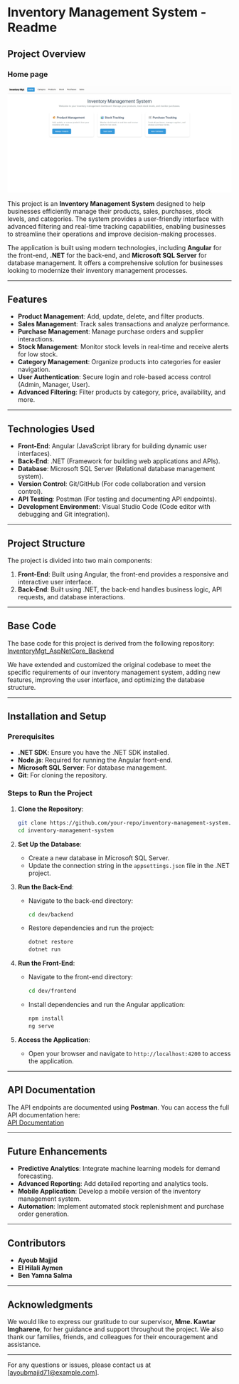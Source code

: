 # Inventory Management System - Readme

## Project Overview
### Home page
![Home Page](./attachements/pages/png/1-home.png)

This project is an **Inventory Management System** designed to help businesses efficiently manage their products, sales, purchases, stock levels, and categories. The system provides a user-friendly interface with advanced filtering and real-time tracking capabilities, enabling businesses to streamline their operations and improve decision-making processes.

The application is built using modern technologies, including **Angular** for the front-end, **.NET** for the back-end, and **Microsoft SQL Server** for database management. It offers a comprehensive solution for businesses looking to modernize their inventory management processes.

---

## Features

- **Product Management**: Add, update, delete, and filter products.
- **Sales Management**: Track sales transactions and analyze performance.
- **Purchase Management**: Manage purchase orders and supplier interactions.
- **Stock Management**: Monitor stock levels in real-time and receive alerts for low stock.
- **Category Management**: Organize products into categories for easier navigation.
- **User Authentication**: Secure login and role-based access control (Admin, Manager, User).
- **Advanced Filtering**: Filter products by category, price, availability, and more.

---

## Technologies Used

- **Front-End**: Angular (JavaScript library for building dynamic user interfaces).
- **Back-End**: .NET (Framework for building web applications and APIs).
- **Database**: Microsoft SQL Server (Relational database management system).
- **Version Control**: Git/GitHub (For code collaboration and version control).
- **API Testing**: Postman (For testing and documenting API endpoints).
- **Development Environment**: Visual Studio Code (Code editor with debugging and Git integration).

---

## Project Structure

The project is divided into two main components:

1. **Front-End**: Built using Angular, the front-end provides a responsive and interactive user interface.
2. **Back-End**: Built using .NET, the back-end handles business logic, API requests, and database interactions.

---

## Base Code

The base code for this project is derived from the following repository:  
[InventoryMgt_AspNetCore_Backend](https://github.com/rd003/InventoryMgt_AspNetCore_Backend.git)

We have extended and customized the original codebase to meet the specific requirements of our inventory management system, adding new features, improving the user interface, and optimizing the database structure.

---

## Installation and Setup

### Prerequisites

- **.NET SDK**: Ensure you have the .NET SDK installed.
- **Node.js**: Required for running the Angular front-end.
- **Microsoft SQL Server**: For database management.
- **Git**: For cloning the repository.

### Steps to Run the Project

1. **Clone the Repository**:
   ```bash
   git clone https://github.com/your-repo/inventory-management-system.git
   cd inventory-management-system
   ```

2. **Set Up the Database**:
   - Create a new database in Microsoft SQL Server.
   - Update the connection string in the `appsettings.json` file in the .NET project.

3. **Run the Back-End**:
   - Navigate to the back-end directory:
     ```bash
     cd dev/backend
     ```
   - Restore dependencies and run the project:
     ```bash
     dotnet restore
     dotnet run
     ```

4. **Run the Front-End**:
   - Navigate to the front-end directory:
     ```bash
     cd dev/frontend
     ```
   - Install dependencies and run the Angular application:
     ```bash
     npm install
     ng serve
     ```

5. **Access the Application**:
   - Open your browser and navigate to `http://localhost:4200` to access the application.

---

## API Documentation

The API endpoints are documented using **Postman**. You can access the full API documentation here:  
[API Documentation](https://documenter.getpostman.com/view/34697773/2sAYJ9Ae1u)

---

## Future Enhancements

- **Predictive Analytics**: Integrate machine learning models for demand forecasting.
- **Advanced Reporting**: Add detailed reporting and analytics tools.
- **Mobile Application**: Develop a mobile version of the inventory management system.
- **Automation**: Implement automated stock replenishment and purchase order generation.

---

## Contributors

- **Ayoub Majjid**
- **El Hilali Aymen**
- **Ben Yamna Salma**

---

## Acknowledgments

We would like to express our gratitude to our supervisor, **Mme. Kawtar Imgharene**, for her guidance and support throughout the project. We also thank our families, friends, and colleagues for their encouragement and assistance.

---



For any questions or issues, please contact us at [ayoubmajid71@example.com].